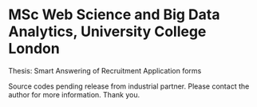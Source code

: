 MSc Web Science and Big Data Analytics, University College London
==============================
Thesis: Smart Answering of Recruitment Application forms

Source codes pending release from industrial partner. Please contact the author for more information. Thank you. 
